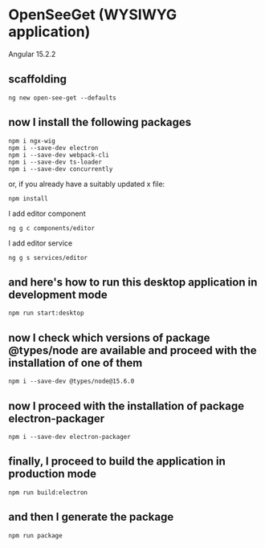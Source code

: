 # OpenSeeGet (WYSIWYG application)

Angular 15.2.2

## scaffolding

```shell
ng new open-see-get --defaults
```

## now I install the following packages

```shell
npm i ngx-wig
npm i --save-dev electron
npm i --save-dev webpack-cli
npm i --save-dev ts-loader
npm i --save-dev concurrently
```

or, if you already have a suitably updated x file:

```shell
npm install
```

I add editor component

```shell
ng g c components/editor
```

I add editor service

```shell
ng g s services/editor
```

## and here's how to run this desktop application in development mode

```shell
npm run start:desktop
```

## now I check which versions of package @types/node are available and proceed with the installation of one of them

```shell
npm i --save-dev @types/node@15.6.0
```

## now I proceed with the installation of package electron-packager

```shell
npm i --save-dev electron-packager
```

## finally, I proceed to build the application in production mode

```shell
npm run build:electron
```

## and then I generate the package

```shell
npm run package
```
